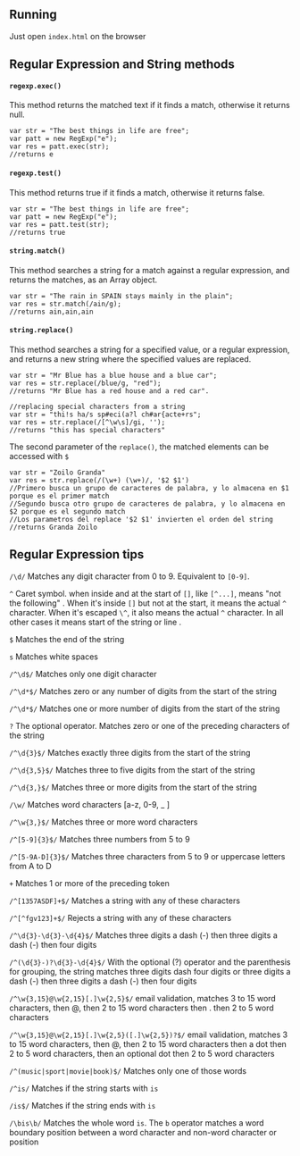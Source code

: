 ## Running

Just open `index.html` on the browser 

## Regular Expression and String methods
#### `regexp.exec()`
This method returns the matched text if it finds a match, otherwise it returns null.
```
var str = "The best things in life are free";
var patt = new RegExp("e");
var res = patt.exec(str);
//returns e
```
#### `regexp.test()` 
This method returns true if it finds a match, otherwise it returns false.
```
var str = "The best things in life are free";
var patt = new RegExp("e");
var res = patt.test(str);
//returns true

```
#### `string.match()` 
 This method searches a string for a match against a regular expression, and returns the matches, as an Array object. 
```
var str = "The rain in SPAIN stays mainly in the plain"; 
var res = str.match(/ain/g);
//returns ain,ain,ain
```
#### `string.replace()` 
 This method searches a string for a specified value, or a regular expression, and returns a new string where the specified values are replaced.

```
var str = "Mr Blue has a blue house and a blue car";
var res = str.replace(/blue/g, "red");
//returns "Mr Blue has a red house and a red car".
```
```
//replacing special characters from a string
var str = "thi!s ha/s sp#eci(a?l ch#ar{acte+rs";
var res = str.replace(/[^\w\s]/gi, '');
//returns "this has special characters"
```

The second parameter of the `replace()`, the matched elements can be accessed with `$`
```
var str = "Zoilo Granda"
var res = str.replace(/(\w+) (\w+)/, '$2 $1')
//Primero busca un grupo de caracteres de palabra, y lo almacena en $1 porque es el primer match
//Segundo busca otro grupo de caracteres de palabra, y lo almacena en $2 porque es el segundo match
//Los parametros del replace '$2 $1' invierten el orden del string
//returns Granda Zoilo
```

## Regular Expression tips

`/\d/` Matches any digit character from 0 to 9. Equivalent to `[0-9]`.

`^` Caret symbol. when inside and at the start of `[]`, like `[^...]`, means "not the following" . When it's inside `[]` but not at the start, it means the actual `^` character. When it's escaped `\^`, it also means the actual `^` character. In all other cases it means start of the string or line .

`$` Matches the end of the string

`s` Matches white spaces

`/^\d$/` Matches only one digit character

`/^\d*$/` Matches zero or any number of digits from the start of the string

`/^\d*$/` Matches one or more number of digits from the start of the string

`?` The optional operator. Matches zero or one of the preceding characters of the string

`/^\d{3}$/` Matches exactly three digits from the start of the string

`/^\d{3,5}$/` Matches three to five digits from the start of the string

`/^\d{3,}$/` Matches three or more digits from the start of the string

`/\w/` Matches word characters [a-z, 0-9, _ ] 

`/^\w{3,}$/` Matches three or more word characters 

`/^[5-9]{3}$/` Matches three numbers from 5 to 9

`/^[5-9A-D]{3}$/` Matches three characters from 5 to 9 or uppercase letters from A to D

`+` Matches 1 or more of the preceding token

`/^[1357ASDF]+$/` Matches a string with any of these characters

`/^[^fgv123]+$/` Rejects a string with any of these characters

`/^\d{3}-\d{3}-\d{4}$/` Matches three digits a dash (-) then three digits a dash (-) then four digits

`/^(\d{3}-)?\d{3}-\d{4}$/` With the optional (?) operator and the parenthesis for grouping, the string matches three digits dash four digits or three digits a dash (-) then three digits a dash (-) then four digits

`/^\w{3,15}@\w{2,15}[.]\w{2,5}$/` email validation, matches 3 to 15 word characters, then @, then 2 to 15 word characters then . then 2 to 5 word characters

`/^\w{3,15}@\w{2,15}[.]\w{2,5}([.]\w{2,5})?$/` email validation, matches 3 to 15 word characters, then @, then 2 to 15 word characters then a dot then 2 to 5 word characters, then an optional dot then 2 to 5 word characters

`/^(music|sport|movie|book)$/` Matches only one of those words

`/^is/` Matches if the string starts with `is`

`/is$/` Matches if the string ends with `is`

`/\bis\b/` Matches the whole word `is`. The `b` operator matches a word boundary position between a word character and non-word character or position 